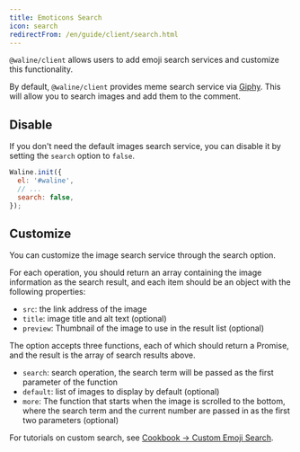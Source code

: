 ```yaml
---
title: Emoticons Search
icon: search
redirectFrom: /en/guide/client/search.html
---
```


`@waline/client` allows users to add emoji search services and customize this functionality.

By default, `@waline/client` provides meme search service via [Giphy](https://giphy.com/). This will allow you to search images and add them to the comment.

<!-- more -->

## Disable

If you don't need the default images search service, you can disable it by setting the `search` option to `false`.

```js
Waline.init({
  el: '#waline',
  // ...
  search: false,
});
```

## Customize

You can customize the image search service through the search option.

For each operation, you should return an array containing the image information as the search result, and each item should be an object with the following properties:

- `src`: the link address of the image
- `title`: image title and alt text (optional)
- `preview`: Thumbnail of the image to use in the result list (optional)

The option accepts three functions, each of which should return a Promise, and the result is the array of search results above.

- `search`: search operation, the search term will be passed as the first parameter of the function
- `default`: list of images to display by default (optional)
- `more`: The function that starts when the image is scrolled to the bottom, where the search term and the current number are passed in as the first two parameters (optional)

For tutorials on custom search, see [Cookbook → Custom Emoji Search](../../cookbook/customize/search.md).
